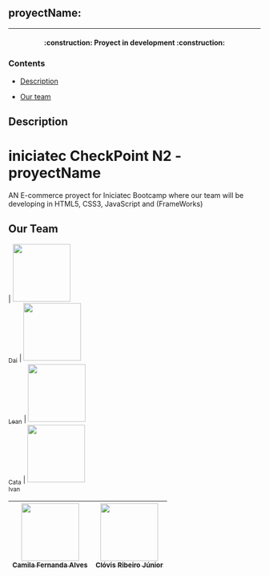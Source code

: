## proyectName:
<hr>

<h4 align="center">
:construction: Proyect in development :construction:
</h4>

### Contents 

- [Description](#description)

- [Our team](#our-team)


## Description
# iniciatec CheckPoint N2 - proyectName
AN E-commerce proyect for Iniciatec Bootcamp where our team will be developing in HTML5, CSS3, JavaScript and (FrameWorks)

## Our Team

| [<img src="https://avatars.githubusercontent.com/u/90355395?v=4" width=115><br><sub>Dai</sub>](https://github.com/DaiM24) |  [<img src="https://avatars.githubusercontent.com/u/47448020?v=4" width=115><br><sub>Lean</sub>](https://github.com/Leandro97ramos) |  [<img src="https://avatars.githubusercontent.com/u/113393980?v=4" width=115><br><sub>Cata</sub>](https://github.com/catasimonovich4) |  [<img src="https://avatars.githubusercontent.com/u/102679463?v=4" width=115><br><sub>Ivan</sub>](https://github.com/Axfroy)

| [<img src="https://avatars.githubusercontent.com/u/37356058?v=4" width=115><br><sub>Camila Fernanda Alves</sub>](https://github.com/camilafernanda) |  [<img src="https://avatars.githubusercontent.com/u/38091359?v=4" width=115><br><sub>Clóvis Ribeiro Júnior</sub>](https://github.com/crovim)  |
| :---: | :---: 
